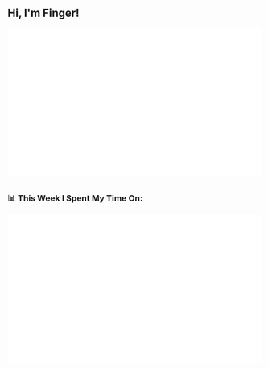 <h2> Hi, I'm Finger!</h2>

<img align="right" src="https://raw.githubusercontent.com/spianmo/github-stats/master/generated/overview.svg#gh-light-mode-only">

<!-- <img align="right" height="160em" src="https://github-readme-stats-eight-theta.vercel.app/api/top-langs/?username=spianmo&layout=compact&langs_count=8&theme=algolia"/>	 -->
	
```go
package main

type Me struct {
	Name   string
	Job    string
	Code   string
	Skills string
}

func main() {
	me := &Me{
		Name:   "Finger",
		Job:    "Client-side Engineer",
		Code:   "Java, Kotlin, C#, Rust and C++ and Others",
		Skills: "Android, Security, Cross-platform client, NLP, CV, ASR ^o^",
	}
	_ = me
}
```


<h3>📊 This Week I Spent My Time On:</h3>
<img align='right' src="https://raw.githubusercontent.com/spianmo/github-stats/master/generated/languages.svg#gh-light-mode-only">

<!--START_SECTION:waka-->

```txt
CMake                          8 hrs 26 mins   ████████▓░░░░░░░░░░░░░░░░   34.09 %
Kotlin                         6 hrs 34 mins   ██████▓░░░░░░░░░░░░░░░░░░   26.54 %
CMakeLists.txt                 4 hrs 23 mins   ████▒░░░░░░░░░░░░░░░░░░░░   17.74 %
C++                            2 hrs 24 mins   ██▒░░░░░░░░░░░░░░░░░░░░░░   09.76 %
Python                         52 mins         █░░░░░░░░░░░░░░░░░░░░░░░░   03.56 %
```

<!--END_SECTION:waka-->
